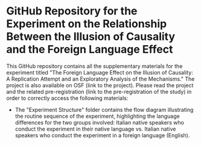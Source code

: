 # GitHub Repository for the Experiment on the Relationship Between the Illusion of Causality and the Foreign Language Effect

This GitHub repository contains all the supplementary materials for the experiment titled "The Foreign Language Effect on the Illusion of Causality: A Replication Attempt and an Exploratory Analysis of the Mechanisms." The project is also available on OSF (link to the project). Please read the project and the related pre-registration (link to the pre-registration of the study) in order to correctly access the following materials:

- The "Experiment Structure" folder contains the flow diagram illustrating the routine sequence of the experiment, highlighting the language differences for the two groups involved: Italian native speakers who conduct the experiment in their native language vs. Italian native speakers who conduct the experiment in a foreign language (English).
